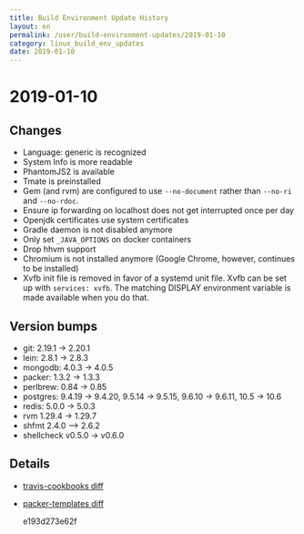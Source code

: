 ```yaml
---
title: Build Environment Update History
layout: en
permalink: /user/build-environment-updates/2019-01-10
category: linux_build_env_updates
date: 2019-01-10
---
```


# 2019-01-10

## Changes
- Language: generic is recognized
- System Info is more readable
- PhantomJS2 is available
- Tmate is preinstalled
- Gem (and rvm) are configured to use `--no-document` rather than `--no-ri` and `--no-rdoc`.
- Ensure ip forwarding on localhost does not get interrupted once per day
- Openjdk certificates use system certificates
- Gradle daemon is not disabled anymore
- Only set `_JAVA_OPTIONS` on docker containers
- Drop hhvm support
- Chromium is not installed anymore (Google Chrome, however, continues to be installed)
- Xvfb init file is removed in favor of a systemd unit file. Xvfb can be set up with `services: xvfb`. The matching DISPLAY environment variable is made available when you do that.

## Version bumps
- git: 2.19.1 → 2.20.1
- lein: 2.8.1 → 2.8.3
- mongodb: 4.0.3 → 4.0.5
- packer: 1.3.2 → 1.3.3
- perlbrew: 0.84 → 0.85
- postgres: 9.4.19 → 9.4.20, 9.5.14 → 9.5.15, 9.6.10 → 9.6.11, 10.5 → 10.6
- redis: 5.0.0 → 5.0.3
- rvm 1.29.4 → 1.29.7
- shfmt 2.4.0 --> 2.6.2
- shellcheck v0.5.0 → v0.6.0

## Details

- [travis-cookbooks diff](https://github.com/travis-ci/travis-cookbooks/compare/016ead6...509637e)
- [packer-templates diff](https://github.com/travis-ci/packer-templates/compare/e193d27...2c98a19)

    e193d273e62f
